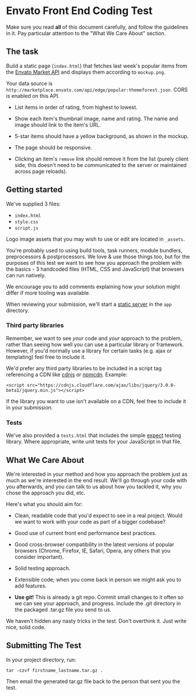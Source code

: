 # Envato Front End Coding Test

Make sure you read **all** of this document carefully, and follow the guidelines in it. Pay particular attention to the "What We Care About" section.

## The task

Build a static page (`index.html`) that fetches last week's popular items from the [Envato Market API](http://marketplace.envato.com/api/documentation) and displays them according to `mockup.png`.

Your data source is `http://marketplace.envato.com/api/edge/popular:themeforest.json`. CORS is enabled on this API.

- List items in order of rating, from highest to lowest.

- Show each item's thumbnail image, name and rating. The name and image should link to the item's URL. 

- 5-star items should have a yellow background, as shown in the mockup.

- The page should be responsive.

- Clicking an item's `remove` link should remove it from the list (purely client side, this doesn't need to be communicated to the server or maintained across page reloads).

## Getting started

We've supplied 3 files:

- `index.html`
- `style.css`
- `script.js`

Logo image assets that you may wish to use or edit are located in `_assets`.

You're probably used to using build tools, task runners, module bundlers, preprocessors & postprocessors. We love & use those things too, but for the purposes of this test we want to see how you approach the problem with the basics - 3 handcoded files (HTML, CSS and JavaScript) that browsers can run natively.

We encourage you to add comments explaining how your solution might differ if more tooling was available.

When reviewing your submission, we'll start a [static server](https://www.npmjs.com/package/http-server) in the `app` directory.

### Third party libraries

Remember, we want to see *your* code and *your* approach to the problem, rather than seeing how well you can use a particular library or framework. However, if you'd normally use a library for certain tasks (e.g. ajax or templating) feel free to include it.

We'd prefer any third party libraries to be included in a script tag referencing a CDN like [cdnjs](https://cdnjs.com/) or [npmcdn](https://npmcdn.com/). Example:

```
<script src="https://cdnjs.cloudflare.com/ajax/libs/jquery/3.0.0-beta1/jquery.min.js"></script>
```

If the library you want to use isn't available on a CDN, feel free to include it in your submission.

### Tests

We've also provided a `tests.html` that includes the simple [expect](https://github.com/mjackson/expect) testing library. Where appropriate, write unit tests for your JavaScript in that file.

## What We Care About

We're interested in your method and how you approach the problem just as much as we're interested in the end result. We'll go through your code with you afterwards, and you can talk to us about how you tackled it, why you chose the approach you did, etc.

Here's what you should aim for:

- Clean, readable code that you'd expect to see in a real project. Would we want to work with your code as part of a bigger codebase?

- Good use of current front end performance best practices.

- Good cross-browser compatibility in the latest versions of popular browsers (Chrome, Firefox, IE, Safari, Opera, any others that you consider important).

- Solid testing approach.

- Extensible code; when you come back in person we might ask you to add features.

- **Use git!** This is already a git repo. Commit small changes to it often so we can see your approach, and progress. Include the .git directory in the packaged .tar.gz file you send to us.

We haven't hidden any nasty tricks in the test. Don't overthink it. Just write nice, solid code.

## Submitting The Test

In your project directory, run:

```
tar -czvf firstname_lastname.tar.gz .
```

Then email the generated tar.gz file back to the person that sent you the test.
